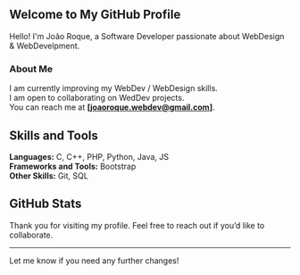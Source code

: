## Welcome to My GitHub Profile

Hello! I'm João Roque, a Software Developer passionate about WebDesign & WebDevelpment.

### About Me

I am currently improving my WebDev / WebDesign skills.  
I am open to collaborating on WedDev projects.  
You can reach me at **[joaoroque.webdev@gmail.com]**.

## Skills and Tools

**Languages:** C, C++, PHP, Python, Java, JS <br/>
**Frameworks and Tools:** Bootstrap <br/>
**Other Skills:** Git, SQL <br/>

## GitHub Stats

Thank you for visiting my profile. Feel free to reach out if you’d like to collaborate.

---

Let me know if you need any further changes!
